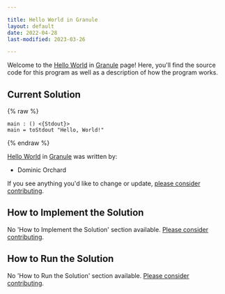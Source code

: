 ```yaml
---

title: Hello World in Granule
layout: default
date: 2022-04-28
last-modified: 2023-03-26

---
```


Welcome to the [Hello World](https://sampleprograms.io/projects/hello-world) in [Granule](https://sampleprograms.io/languages/granule) page! Here, you'll find the source code for this program as well as a description of how the program works.

## Current Solution

{% raw %}

```granule
main : () <{Stdout}>
main = toStdout "Hello, World!"
```

{% endraw %}

[Hello World](https://sampleprograms.io/projects/hello-world) in [Granule](https://sampleprograms.io/languages/granule) was written by:

- Dominic Orchard

If you see anything you'd like to change or update, [please consider contributing](https://github.com/TheRenegadeCoder/sample-programs).

## How to Implement the Solution

No 'How to Implement the Solution' section available. [Please consider contributing](https://github.com/TheRenegadeCoder/sample-programs-website).

## How to Run the Solution

No 'How to Run the Solution' section available. [Please consider contributing](https://github.com/TheRenegadeCoder/sample-programs-website).